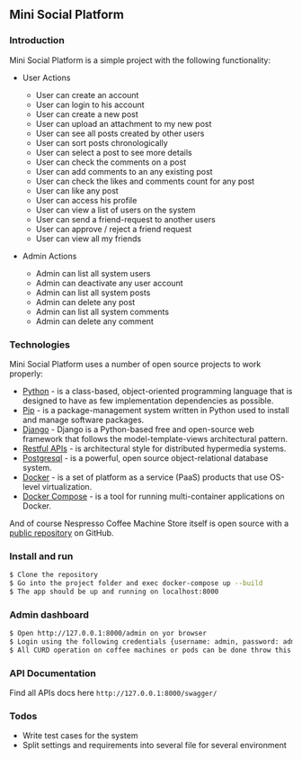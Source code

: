 Mini Social Platform
---

### Introduction

Mini Social Platform is a simple project with the following functionality:
  - User Actions
    - User can create an account
    - User can login to his account
    - User can create a new post
    - User can upload an attachment to my new post
    - User can see all posts created by other users
    - User can sort posts chronologically  
    - User can select a post to see more details
    - User can check the comments on a post
    - User can add comments to an any existing post
    - User can check the likes and comments count for any post
    - User can like any post
    - User can access his profile
    - User can view a list of users on the system
    - User can send a friend-request to another users
    - User can approve / reject a friend request
    - User can view all my friends


  - Admin Actions
    - Admin can list all system users
    - Admin can deactivate any user account
    - Admin can list all system posts
    - Admin can delete any post
    - Admin can list all system comments
    - Admin can delete any comment

### Technologies

Mini Social Platform uses a number of open source projects to work properly:

* [Python](https://www.python.org) - is a class-based, object-oriented programming language that is designed to have as few implementation dependencies as possible.
* [Pip](https://pypi.org/project/pip/) - is a package-management system written in Python used to install and manage software packages.
* [Django](https://www.djangoproject.com/) - Django is a Python-based free and open-source web framework that follows the model-template-views architectural pattern.
* [Restful APIs](https://restfulapi.net/) - is architectural style for distributed hypermedia systems.
* [Postgresql](https://www.postgresql.org/) -  is a powerful, open source object-relational database system.
* [Docker](https://www.docker.com/) - is a set of platform as a service (PaaS) products that use OS-level virtualization.
* [Docker Compose](https://docs.docker.com/compose/) - is a tool for running multi-container applications on Docker.

And of course Nespresso Coffee Machine Store itself is open source with a [public repository](https://github.com/FadyAlfred/ncoffemachine)
 on GitHub.

### Install and run

```sh
$ Clone the repository
$ Go into the project folder and exec docker-compose up --build
$ The app should be up and running on localhost:8000
```

### Admin dashboard

```sh
$ Open http://127.0.0.1:8000/admin on yor browser
$ Login using the following credentials {username: admin, password: admin}
$ All CURD operation on coffee machines or pods can be done throw this dashboard
```

### API Documentation
Find all APIs docs here `http://127.0.0.1:8000/swagger/`

### Todos
 - Write test cases for the system
 - Split settings and requirements into several file for several environment